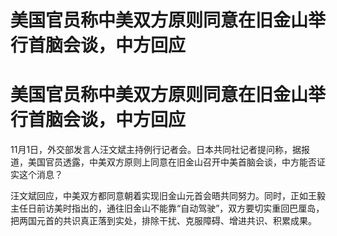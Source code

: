 # 美国官员称中美双方原则同意在旧金山举行首脑会谈，中方回应

# 美国官员称中美双方原则同意在旧金山举行首脑会谈，中方回应

11月1日，外交部发言人汪文斌主持例行记者会。日本共同社记者提问称，据报道，美国官员透露，中美双方原则上同意在旧金山召开中美首脑会谈，中方能否证实这个消息？

汪文斌回应，中美双方都同意朝着实现旧金山元首会晤共同努力。同时，正如王毅主任日前访美时指出的，通往旧金山不能靠“自动驾驶”，双方要切实重回巴厘岛，把两国元首的共识真正落到实处，排除干扰、克服障碍、增进共识、积累成果。

